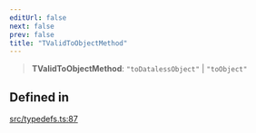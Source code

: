 ```yaml
---
editUrl: false
next: false
prev: false
title: "TValidToObjectMethod"
---
```


> **TValidToObjectMethod**: `"toDatalessObject"` \| `"toObject"`

## Defined in

[src/typedefs.ts:87](https://github.com/fabricjs/fabric.js/blob/5c1240d8b4662e45868dd33f385f941de21c8e9c/src/typedefs.ts#L87)
